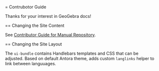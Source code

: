 = Contrubotor Guide

Thanks for your interest in GeoGebra docs!

== Changing the Site Content

See [Contributor Guide for Manual Repository](https://github.com/geogebra/manual/blob/main/CONTRIBUTING.md).

== Changing the Site Layout

The `ui-bundle` contains Handlebars templates and CSS that can be adjusted.
Based on default Antora theme, adds custom `langlinks` helper to link between languuages.
